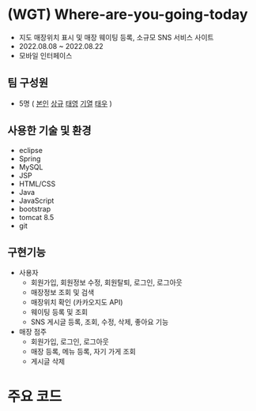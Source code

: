 # (WGT) Where-are-you-going-today
+ 지도 매장위치 표시 및 매장 웨이팅 등록, 소규모 SNS 서비스 사이트
+ 2022.08.08 ~ 2022.08.22
+ 모바일 인터페이스

## 팀 구성원
+ 5명 ( [본인](https://github.com/LeeSeongHo7984) [상규](https://github.com/parkSangGyu98) [태영](https://github.com/wed456) [기열](https://github.com/BaekKiYeol) [태우](https://github.com/workhan0918) )

## 사용한 기술 및 환경
+ eclipse
+ Spring
+ MySQL
+ JSP
+ HTML/CSS
+ Java
+ JavaScript
+ bootstrap
+ tomcat 8.5
+ git

## 구현기능
+ 사용자
  + 회원가입, 회원정보 수정, 회원탈퇴, 로그인, 로그아웃
  + 매장정보 조회 및 검색
  + 매장위치 확인 (카카오지도 API)
  + 웨이팅 등록 및 조회
  + SNS 게시글 등록, 조회, 수정, 삭제, 좋아요 기능
+ 매장 점주
  + 회원가입, 로그인, 로그아웃
  + 매장 등록, 메뉴 등록, 자기 가게 조회
  + 게시글 삭제

# 주요 코드


